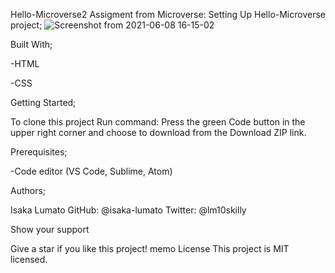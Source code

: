 Hello-Microverse2
Assigment from Microverse: Setting Up Hello-Microverse project;
![Screenshot from 2021-06-08 16-15-02](https://user-images.githubusercontent.com/75973193/121197707-33780100-c87a-11eb-8429-b78f1811c014.png)

Built With;

-HTML

-CSS

Getting Started;

To clone this project Run command: Press the green Code button in the upper right corner and choose to download from the Download ZIP link.

Prerequisites;

-Code editor (VS Code, Sublime, Atom)

Authors;

Isaka Lumato
GitHub: @isaka-lumato
Twitter: @lm10skilly

Show your support

Give a star if you like this project!
memo License
This project is MIT licensed.
